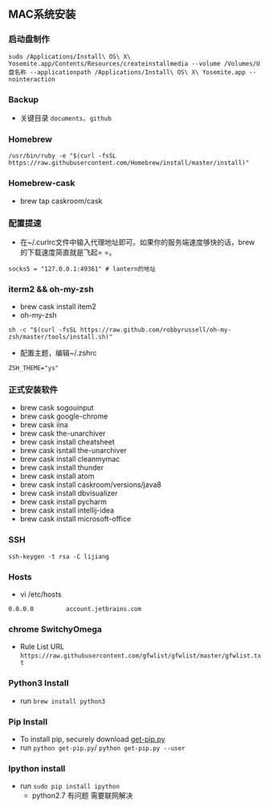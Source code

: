 ## MAC系统安装
### 启动盘制作
```
sudo /Applications/Install\ OS\ X\ Yosemite.app/Contents/Resources/createinstallmedia --volume /Volumes/U盘名称 --applicationpath /Applications/Install\ OS\ X\ Yosemite.app --nointeraction
```

### Backup
- 关键目录 ```documents```、```github```

### Homebrew
```
/usr/bin/ruby -e "$(curl -fsSL https://raw.githubusercontent.com/Homebrew/install/master/install)"
```

### Homebrew-cask
- brew tap caskroom/cask

### 配置提速
- 在~/.curlrc文件中输入代理地址即可。如果你的服务端速度够快的话，brew的下载速度简直就是飞起= =。
```
socks5 = "127.0.0.1:49361" # lantern的地址
```

### iterm2 && oh-my-zsh
- brew cask install item2
- oh-my-zsh
```
sh -c "$(curl -fsSL https://raw.github.com/robbyrussell/oh-my-zsh/master/tools/install.sh)"
```
- 配置主题，编辑~/.zshrc
```
ZSH_THEME="ys"
```

### 正式安装软件
- brew cask sogouinput
- brew cask google-chrome
- brew cask iina
- brew cask the-unarchiver
- brew cask install cheatsheet
- brew cask isntall the-unarchiver
- brew cask install cleanmymac
- brew cask install thunder
- brew cask install atom
- brew cask install caskroom/versions/java8
- brew cask install dbvisualizer
- brew cask install pycharm
- brew cask install intellij-idea
- brew cask install microsoft-office
### SSH
```
ssh-keygen -t rsa -C lijiang
```

### Hosts
- vi /etc/hosts
```
0.0.0.0         account.jetbrains.com
```

### chrome SwitchyOmega
- Rule List URL ```https://raw.githubusercontent.com/gfwlist/gfwlist/master/gfwlist.txt```

### Python3 Install
- run ```brew install python3```

### Pip Install
- To install pip, securely download [get-pip.py](https://bootstrap.pypa.io/get-pip.py)
- run ```python get-pip.py```/ ```python get-pip.py --user```

### Ipython install
- run ```sudo pip install ipython```
    * python2.7 有问题 需要联网解决